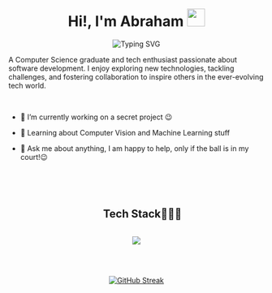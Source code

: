 
<h1 align="center">Hi!,  I'm Abraham <img src=
"https://media.giphy.com/media/hvRJCLFzcasrR4ia7z/giphy.gif" width="35"></h1>


<div align="center" style="border: px solid #000000;>

[![Typing SVG](https://readme-typing-svg.herokuapp.com?font=Robot-Bold&size=30&color=&center=true&vCenter=true&width=900&height=110&lines=Computer+Science+Graduate;ML+Enthusiast;Web+Designer;web+developer)](https://git.io/typing-svg)
</div>



 A Computer Science graduate and tech enthusiast passionate about software development. I enjoy exploring new technologies, tackling challenges, and fostering collaboration to inspire others in the ever-evolving tech world. 

<br>

  
-  🔭 I’m currently working on a secret project 😉

- 🌱 Learning about Computer Vision and Machine Learning stuff


- 💬 Ask me about anything, I am happy to help, only if the ball is in my court!😉


<br>

<br>



<div id="user-content-toc">
  <ul align="center">
    <summary><h2 style="display: inline-block">Tech Stack👨🏻‍💻</h2></summary>
  </ul>
</div>
<!--tech stack icons-->
<p align="center">
  <a href="https://skillicons.dev">
    <img src="https://skillicons.dev/icons?i=git,cpp,java,js,html,css,docker,postgres,prisma,dynamodb,express,figma,firebase,redis,github,linux,md,mongodb,mysql,nextjs,nodejs,postman,py,react,tailwind,ts,vscode,kubernetes&perline=14" />
  </a>
</p>


<br><br>





<p align="center">
  <a href="https://git.io/streak-stats">
    <img src="https://streak-stats.demolab.com/?user=abrahamwari" alt="GitHub Streak"/>
  </a>
</p>

